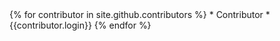 ---
---

<html>

<head>
</head>

<body>
  {% for contributor in site.github.contributors %}
  * Contributor
  * {{contributor.login}}
  {% endfor %}
  


</body>

</html>

